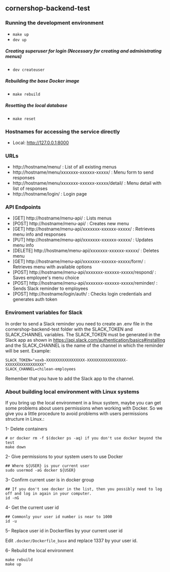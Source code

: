 ## cornershop-backend-test

### Running the development environment

* `make up`
* `dev up`

##### Creating superuser for login (Necessary for creating and administrating menus)

* `dev createuser`

##### Rebuilding the base Docker image

* `make rebuild`

##### Resetting the local database

* `make reset`

### Hostnames for accessing the service directly

* Local: http://127.0.0.1:8000

### URLs

- http://hostname/menu/ : List of all existing menus
- http://hostname/menu/xxxxxxx-xxxxxx-xxxxx/ : Menu form to send responses
- http://hostname/menu/xxxxxxx-xxxxxx-xxxxx/detail/ : Menu detail with list of responses
- http://hostname/login/ : Login page

### API Endpoints

- [GET] http://hostname/menu-api/ : Lists menus
- [POST] http://hostname/menu-api/ : Creates new menu
- [GET] http://hostname/menu-api/xxxxxxx-xxxxxx-xxxxx/ : Retrieves menu info and responses
- [PUT] http://hostname/menu-api/xxxxxxx-xxxxxx-xxxxx/ : Updates menu info
- [DELETE] http://hostname/menu-api/xxxxxxx-xxxxxx-xxxxx/ : Deletes menu
- [GET] http://hostname/menu-api/xxxxxxx-xxxxxx-xxxxx/form/ : Retrieves menu with available options
- [POST] http://hostname/menu-api/xxxxxxx-xxxxxx-xxxxx/respond/ : Saves employee's menu choice
- [POST] http://hostname/menu-api/xxxxxxx-xxxxxx-xxxxx/reminder/ : Sends Slack reminder to employees
- [POST] http://hostname/login/auth/ : Checks login credentials and generates auth token

### Enviroment variables for Slack

In order to send a Slack reminder you need to create an .env file in the cornershop-backend-test folder with the SLACK_TOKEN and SLACK_CHANNEL variables. The SLACK_TOKEN must be generated in the Slack app as shown in https://api.slack.com/authentication/basics#installing
and the SLACK_CHANNEL is the name of the channel in which the reminder will be sent. Example:

```
SLACK_TOKEN="xoxb-XXXXXXXXXXXXXXXXX-XXXXXXXXXXXXXXXXX-XXXXXXXXXXXXXXXXX"
SLACK_CHANNEL=chilean-employees
```

Remember that you have to add the Slack app to the channel.

### About building local environment with Linux systems

If you bring up the local environment in a linux system, maybe you can get some problems about users permissions when working with Docker.
So we give you a little procedure to avoid problems with users permissions structure in Linux.:

1- Delete containers

```
# or docker rm -f $(docker ps -aq) if you don't use docker beyond the test
make down
```

2- Give permissions to your system users to use Docker

```
## Where ${USER} is your current user
sudo usermod -aG docker ${USER}
```

3- Confirm current user is in docker group

```
## If you don't see docker in the list, then you possibly need to log off and log in again in your computer.
id -nG
```


4-  Get the current user id

```
## Commonly your user id number is near to 1000
id -u
```

5- Replace user id in Dockerfiles by your current user id

Edit `.docker/Dockerfile_base` and replace 1337 by your user id.

6- Rebuild the local environment 

```
make rebuild
make up
```
